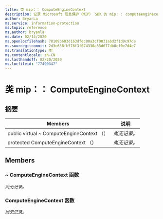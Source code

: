 ```yaml
---
title: 类 mip：： ComputeEngineContext
description: 记录 Microsoft 信息保护（MIP） SDK 的 mip：： computeenginecontext 类。
author: BryanLa
ms.service: information-protection
ms.topic: reference
ms.author: bryanla
ms.date: 02/14/2020
ms.openlocfilehash: 78109b683d163dfec80a3cf0831abd2f1d9c97de
ms.sourcegitcommit: 2d3c638fb576f3f074330a33d077db0cf0e7d4e7
ms.translationtype: MT
ms.contentlocale: zh-CN
ms.lasthandoff: 02/20/2020
ms.locfileid: "77490347"
---
```

# <a name="class-mipcomputeenginecontext"></a>类 mip：： ComputeEngineContext 
  
## <a name="summary"></a>摘要
 Members                        | 说明                                
--------------------------------|---------------------------------------------
public virtual ~ ComputeEngineContext （）  | _尚无记录。_
protected ComputeEngineContext （）  | _尚无记录。_
  
## <a name="members"></a>Members
  
### <a name="computeenginecontext-function"></a>~ ComputeEngineContext 函数
_尚无记录。_

  
### <a name="computeenginecontext-function"></a>ComputeEngineContext 函数
_尚无记录。_
